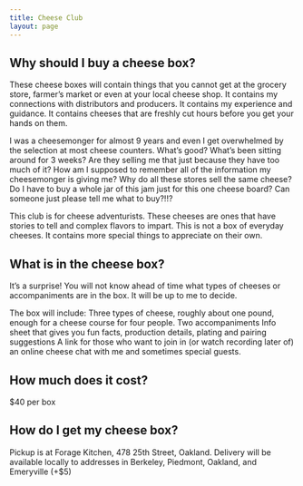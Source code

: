 ```yaml
---
title: Cheese Club
layout: page
---
```


## Why should I buy a cheese box?

These cheese boxes will contain things that you cannot get at the grocery store, farmer’s market or even at your local cheese shop.  It contains my connections with distributors and producers.  It contains my experience and guidance.  It contains cheeses that are freshly cut hours before you get your hands on them.

I was a cheesemonger for almost 9 years and even I get overwhelmed by the selection at most cheese counters.  What’s good?  What’s been sitting around for 3 weeks?  Are they selling me that just because they have too much of it?  How am I supposed to remember all of the information my cheesemonger is giving me?  Why do all these stores sell the same cheese?  Do I have to buy a whole jar of this jam just for this one cheese board?  Can someone just please tell me what to buy?!!?

This club is for cheese adventurists.  These cheeses are ones that have stories to tell and complex flavors to impart.  This is not a box of everyday cheeses.  It contains more special things to appreciate on their own.

## What is in the cheese box?

It’s a surprise!  You will not know ahead of time what types of cheeses or accompaniments are in the box.  It will be up to me to decide.

The box will include:
Three types of cheese, roughly about one pound, enough for a cheese course for four people.
Two accompaniments
Info sheet that gives you fun facts, production details, plating and pairing suggestions
A link for those who want to join in (or watch recording later of) an online cheese chat with me and sometimes special guests.

## How much does it cost?

$40 per box

## How do I get my cheese box?

Pickup is at Forage Kitchen, 478 25th Street, Oakland.
Delivery will be available locally to addresses in Berkeley, Piedmont, Oakland, and Emeryville (+$5)

<div id='product-component-1631411958591'></div>
<script type="text/javascript">
/*<![CDATA[*/
(function () {
  var scriptURL = 'https://sdks.shopifycdn.com/buy-button/latest/buy-button-storefront.min.js';
  if (window.ShopifyBuy) {
    if (window.ShopifyBuy.UI) {
      ShopifyBuyInit();
    } else {
      loadScript();
    }
  } else {
    loadScript();
  }
  function loadScript() {
    var script = document.createElement('script');
    script.async = true;
    script.src = scriptURL;
    (document.getElementsByTagName('head')[0] || document.getElementsByTagName('body')[0]).appendChild(script);
    script.onload = ShopifyBuyInit;
  }
  function ShopifyBuyInit() {
    var client = ShopifyBuy.buildClient({
      domain: 'linh-food.myshopify.com',
      storefrontAccessToken: 'f5b203bf0ff8b44dd5e95561787d747f',
    });
    ShopifyBuy.UI.onReady(client).then(function (ui) {
      ui.createComponent('product', {
        id: '6955115184318',
        node: document.getElementById('product-component-1631411958591'),
        moneyFormat: '%24%7B%7Bamount%7D%7D',
        options: {
  "product": {
    "styles": {
      "product": {
        "@media (min-width: 601px)": {
          "max-width": "calc(25% - 20px)",
          "margin-left": "20px",
          "margin-bottom": "50px"
        }
      }
    },
    "text": {
      "button": "Add to cart"
    }
  },
  "productSet": {
    "styles": {
      "products": {
        "@media (min-width: 601px)": {
          "margin-left": "-20px"
        }
      }
    }
  },
  "modalProduct": {
    "contents": {
      "img": false,
      "imgWithCarousel": true,
      "button": false,
      "buttonWithQuantity": true
    },
    "styles": {
      "product": {
        "@media (min-width: 601px)": {
          "max-width": "100%",
          "margin-left": "0px",
          "margin-bottom": "0px"
        }
      }
    },
    "text": {
      "button": "Add to cart"
    }
  },
  "option": {},
  "cart": {
    "text": {
      "total": "Subtotal",
      "button": "Checkout"
    }
  },
  "toggle": {}
},
      });
    });
  }
})();
/*]]>*/
</script>
